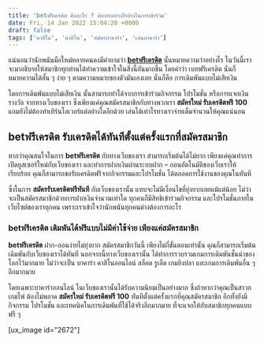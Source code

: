 ```yaml
---
title: 'betฟรีเครดิต คืออะไร ? ต้องทำอย่างไรบ้างในการเข้าร่วม'
date: Fri, 14 Jan 2022 15:04:28 +0000
draft: false
tags: ['คาสิโน', 'คาสิโน', 'สมัครบาคาร่า', 'เล่นบาคาร่า']
---
```


แน่นอนว่านักพนันมือใหม่หลายคนคงมีคำถามว่า [**betฟรีเครดิต**](/archives/) นั้นหมายความว่าอย่างไร ในวันนี้เราจะมาอธิบายให้สมาชิกทุกท่านได้ทำความเข้าใจในสิ่งนี้กันมากขึ้น โดยคำว่า เบทฟรีเครดิต นั่นก็หมายความได้สั้น ๆ ง่าย ๆ ตามความหมายของตัวมันเองเลย นั่นก็คือ การเดิมพันแบบไม่เสียเงิน

โดยการเดิมพันแบบไม่เสียเงิน นั้นสามารถทำได้จากการเข้าร่วมกิจกรรม โปรโมชั่น หรือการแจกเงินรางวัล จากทางเว็บของเรา ซึ่งเพียงแค่คุณสมัครสมาชิกกับทางพวกเรา **สมัครใหม่ รับเครดิตฟรี 100** แถมยังไม่ต้องทำเทิร์นโอเวอร์แต่อย่างใดอีกด้วย เล่นได้เท่าไรทางเราจ่ายเต็มจำนวนให้คุณแน่นอน

**betฟรีเครดิต รับเครดิตได้ทันทีตั้งแต่ครั้งแรกที่สมัครสมาชิก**
---------------------------------------------------------------

หากว่าคุณสนใจในการ **betฟรีเครดิต** กับทางเว็บของเรา สามารถเริ่มต้นได้ไม่ยาก เพียงแค่คุณทำการเปิดยูสเซอร์ใหม่กับเว็บของเรา และทำการฝากเงินผ่านระบบฝาก – ถอนอัตโนมัติของเว็บเราให้เรียบร้อย คุณก็สามารถขอรับเครดิตฟรีจากกิจกรรมและโปรโมชั่น ได้ตลอดการใช้งานของคุณในทันที

ซึ่งในการ **สมัครรับเครดิตฟรีทันที** กับเว็บของเรานั้น แทบจะไม่มีเงื่อนไขที่ยุ่งยากเลยแม้แต่น้อย ไม่ว่าจะเป็นสมัครสมาชิกด้วยการฝากเงินจำนวนเท่าใด ทุกคนก็มีสิทธิเข้าร่วมกิจกรรม และโปรโมชั่นภายในเว็บไซต์ของเราทุกคน เพราะเราเข้าใจว่านักพนันทุกคนต่างต้องการอะไร

### **betฟรีเครดิต เดิมพันได้ฟรีแบบไม่มีค่าใช้จ่าย เพียงแค่สมัครสมาชิก**

**betฟรีเครดิต** ฝาก-ถอนง่ายไม่ยุ่งยาก สมัครสมาชิกวันนี้ เพียงไม่กี่ขั้นตอนเท่านั้น คุณก็สามารถเริ่มต้นเดิมพันกับเว็บของเราได้ทันที นอกจากนี้ทางเว็บของเรานั้น ได้ทำการรวบรวมเกมการเดิมพันชั้นนำของโลกไว้มากมาย ไม่ว่าจะเป็น บาคาร่า คาสิโนออนไลน์ สล็อต รูเล็ต เกมยิงปลา และเกมการเดิมพันอื่น ๆ อีกมากมาย

โดยเฉพาะบาคาร่าออนไลน์ ในเว็บของเรานั้นได้รับความนิยมเป็นอย่างมาก ซึ่งถ้าหากว่าคุณเป็นสาวกเกมไพ่ ต้องไม่พลาด **สมัครใหม่ รับเครดิตฟรี 100** ทันทีตั้งแต่ครั้งแรกที่คุณสมัครสมาขิก อีกทั้งยังมีกิจกรรม โปรโมชั่น และเทคนิคในการเดิมพันที่ใช้ได้จริงอีกมากมาย ที่จะแจกให้กับสมาชิกทุกคนแบบฟรี ๆ

\[ux\_image id="2672"\]